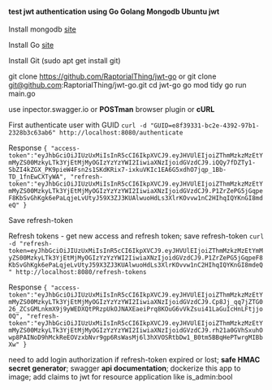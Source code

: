 #### test jwt authentication using **Go** Golang **Mongodb** Ubuntu **jwt**

Install mongodb [site](https://www.digitalocean.com/community/tutorials/how-to-install-mongodb-on-ubuntu-20-04)

Install Go [site](https://go.dev/doc/install)

Install Git (sudo apt get install git)

git clone https://github.com/RaptorialThing/jwt-go 
or 
git clone git@github.com:RaptorialThing/jwt-go.git
cd jwt-go
go mod tidy 
go run main.go 

use inpector.swagger.io or **POSTman** browser plugin or **cURL** 

First authenticate user with GUID
`curl -d "GUID=e8f39331-bc2e-4392-97b1-2328b3c63ab6" http://localhost:8080/authenticate`

Response 
`{
"access-token":"eyJhbGciOiJIUzUxMiIsInR5cCI6IkpXVCJ9.eyJHVUlEIjoiZThmMzkzMzEtYmMyZS00MzkyLTk3YjEtMjMyOGIzYzYzYWI2IiwiaXNzIjoidGVzdCJ9.iQQy7fDZTy1-SbZI4kZGX_PK9pieW4Fsn2s1SKdKRix7-ixkuVKIc1EA6G5xdhO7jqp_1Bb-TD_1fnEwCXTyWA",
"refresh-token":"eyJhbGciOiJIUzUxMiIsInR5cCI6IkpXVCJ9.eyJHVUlEIjoiZThmMzkzMzEtYmMyZS00MzkyLTk3YjEtMjMyOGIzYzYzYWI2IiwiaXNzIjoidGVzdCJ9.P1ZrZePG5jGqpeF8KbSvGhKgk6ePaLqjeLvUtyJ59X3ZJ3KUAlwuoHdLs3XlrKOvvw1nC2HIhqIQYKnGI8mdeQ"
}`

Save refresh-token

Refresh tokens - get new access and refresh token; save refresh-token
`curl -d "refresh-token=eyJhbGciOiJIUzUxMiIsInR5cCI6IkpXVCJ9.eyJHVUlEIjoiZThmMzkzMzEtYmMyZS00MzkyLTk3YjEtMjMyOGIzYzYzYWI2IiwiaXNzIjoidGVzdCJ9.P1ZrZePG5jGqpeF8KbSvGhKgk6ePaLqjeLvUtyJ59X3ZJ3KUAlwuoHdLs3XlrKOvvw1nC2HIhqIQYKnGI8mdeQ" http://localhost:8080/refresh-tokens`

Response
`{
"access-token":"eyJhbGciOiJIUzUxMiIsInR5cCI6IkpXVCJ9.eyJHVUlEIjoiZThmMzkzMzEtYmMyZS00MzkyLTk3YjEtMjMyOGIzYzYzYWI2IiwiaXNzIjoidGVzdCJ9.Cp8Jj_qq7jZTG026_ZCsGMLnkmX9j9yWEDXQtPRzpUkOJNAXEaeiPrq8KOuG6vVkZsui41LaGuIcHnLFtjjo0Q",
"refresh-token":"eyJhbGciOiJIUzUxMiIsInR5cCI6IkpXVCJ9.eyJHVUlEIjoiZThmMzkzMzEtYmMyZS00MzkyLTk3YjEtMjMyOGIzYzYzYWI2IiwiaXNzIjoidGVzdCJ9.rh21a0GVhSxuhOwp8PAINoD9hMckReEOVzxbNvr9gp6RsWasMj6l3hXVOSRtbDw1_B0tm5BBqHePTwrgMIBbXw"
}`

need to add login authorization if refresh-token expired or lost; **safe HMAC secret generator**;
swagger **api documentation**; dockerize this app to image; add claims to jwt for resource application like is_admin:bool 

